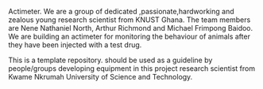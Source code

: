 Actimeter.
We are a group of dedicated ,passionate,hardworking and zealous young research scientist from KNUST Ghana. The team members are Nene Nathaniel North, Arthur Richmond and Michael Frimpong Baidoo. We are building an actimeter for monitoring the behaviour of animals after they have been injected with a test drug.

This is a template repository. should be used as a guideline by people/groups developing equipment in this project research scientist from Kwame Nkrumah University of Science and Technology. 


